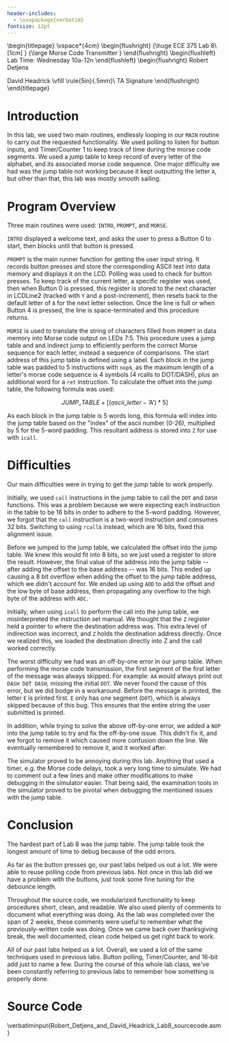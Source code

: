 ```yaml
---
header-includes:
  - \usepackage{verbatim}
fontsize: 12pt
---
```


\begin{titlepage}
  \vspace*{4cm}
  \begin{flushright}
  {\huge
    ECE 375 Lab 8\\[1cm]
  }
  {\large
    Morse Code Transmitter
  }
  \end{flushright}
  \begin{flushleft}
  Lab Time: Wednesday 10a-12n
  \end{flushleft}
  \begin{flushright}
  Robert Detjens

  David Headrick
  \vfill
  \rule{5in}{.5mm}\\
  TA Signature
  \end{flushright}
\end{titlepage}

# Introduction

In this lab, we used two main routines, endlessly looping in our `MAIN` routine to carry out the requested
functionality. We used polling to listen for button inputs, and Timer/Counter 1 to keep track of time during the morse
code segments. We used a jump table to keep record of every letter of the alphabet, and its associated morse code
sequence. One major difficulty we had was the jump table not working because it kept outputting the letter `A`, but
other than that, this lab was mostly smooth sailing.

# Program Overview

Three main routines were used: `INTRO`, `PROMPT`, and `MORSE`.

`INTRO` displayed a welcome text, and asks the user to press a Button 0 to start, then blocks until that button is
pressed.

`PROMPT` is the main runner function for getting the user input string. It records button presses and store the
corresponding ASCII text into data memory and displays it on the LCD. Polling was used to check for button presses. To
keep track of the current letter, a specific register was used, then when Button 0 is pressed, this register is stored
to the next character in LCDLine2 (tracked with `Y` and a post-increment), then resets back to the default letter of `A`
for the next letter selection. Once the line is full or when Button 4 is pressed, the line is space-terminated and this
procedure returns.

`MORSE` is used to translate the string of characters filled from `PROMPT` in data memory into Morse code output on LEDs
7:5. This procedure uses a jump table and and indirect jump to efficiently perform the correct Morse sequence for each
letter, instead a sequence of comparisons. The start address of this jump table is defined using a label. Each block in
the jump table was padded to 5 instructions with `nop`s, as the maximum length of a letter's morse code sequence is 4
symbols (4 rcalls to DOT/DASH), plus an additional word for a `ret` instruction. To calculate the offset into the jump
table, the following formula was used:

$$JUMP\_TABLE + [(ascii\_letter - \text{'A'}) * 5]$$

As each block in the jump table is 5 words long, this formula will index into the jump table based on the "index" of the
ascii number (0-26), multiplied by 5 for the 5-word padding. This resultant address is stored into `Z` for use with
`icall`.

# Difficulties

Our main difficulties were in trying to get the jump table to work properly.

Initially, we used `call` instructions in the jump table to call the `DOT` and `DASH` functions. This was a problem
because we were expecting each instruction in the table to be 16 bits in order to adhere to the 5-word padding. However,
we forgot that the `call` instruction is a two-word instruction and consumes 32 bits. Switching to using `rcall`s
instead, which are 16 bits, fixed this alignment issue.

Before we jumped to the jump table, we calculated the offset into the jump table. We knew this would fit into 8 bits, so
we just used a register to store the result. However, the final value of the address into the jump table -- after adding
the offset to the base address -- was 16 bits. This ended up causing a 8 bit overflow when adding the offset to the jump
table address, which we didn't account for. We ended up using `ADD` to add the offset and the low byte of base address,
then propagating any overflow to the high byte of the address with `ADC`.

Initially, when using `icall` to perform the call into the jump table, we misinterpreted the instruction set manual. We
thought that the `Z` register held a pointer to where the destination address was. This extra level of indirection was
incorrect, and `Z` holds the destination address directly. Once we realized this, we loaded the destination directly
into Z and the call worked correctly.

The worst difficulty we had was an off-by-one error in our jump table. When performing the morse code transmission, the
first segment of the first letter of the message was always skipped. For example: `AA` would always print out `DASH DOT
DASH`, missing the initial `DOT`. We never found the cause of this error, but we did bodge in a workaround. Before the
message is printed, the letter `E` is printed first. `E` only has one segment (`DOT`), which is always skipped because
of this bug. This ensures that the entire string the user submitted is printed.

In addition, while trying to solve the above off-by-one error, we added a `NOP` into the jump table to try and fix the
off-by-one issue. This didn't fix it, and we forgot to remove it which caused more confusion down the line. We
eventually remembered to remove it, and it worked after.

The simulator proved to be annoying during this lab. Anything that used a timer, e.g. the Morse code delays, took a very
long time to simulate. We had to comment out a few lines and make other modifications to make debugging in the simulator
easier. That being said, the examination tools in the simulator proved to be pivotal when debugging the mentioned issues
with the jump table.

# Conclusion

The hardest part of Lab 8 was the jump table. The jump table took the longest amount of time to debug because of the odd
errors.

As far as the button presses go, our past labs helped us out a lot. We were able to reuse polling code from previous
labs. Not once in this lab did we have a problem with the buttons, just took some fine tuning for the debounce length.

Throughout the source code, we modularized functionality to keep procedures short, clean, and readable. We also used
plenty of comments to document what everything was doing. As the lab was completed over the span of 2 weeks, these
comments were useful to remember what the previously-written code was doing. Once we came back over thanksgiving break,
the well documented, clean code helped us get right back to work.

All of our past labs helped us a lot. Overall, we used a lot of the same techniques used in previous labs. Button
polling, Timer/Counter, and 16-bit add just to name a few. During the course of this whole lab class, we've been
constantly referring to previous labs to remember how something is properly done.

# Source Code

\verbatiminput{Robert_Detjens_and_David_Headrick_Lab8_sourcecode.asm}
